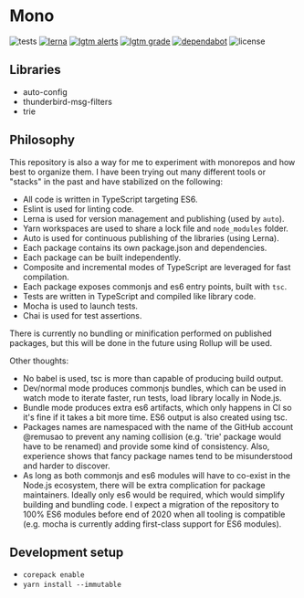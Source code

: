 # Mono

![tests](https://github.com/remusao/mono/workflows/Tests/badge.svg)
[![lerna](https://img.shields.io/badge/maintained%20with-lerna-cc00ff.svg)](https://lerna.js.org/)
[![lgtm alerts](https://img.shields.io/lgtm/alerts/g/remusao/mono.svg?logo=lgtm&logoWidth=18)](https://lgtm.com/projects/g/remusao/mono/alerts/)
[![lgtm grade](https://img.shields.io/lgtm/grade/javascript/g/remusao/mono.svg?logo=lgtm&logoWidth=18)](https://lgtm.com/projects/g/remusao/mono/context:javascript)
[![dependabot](https://api.dependabot.com/badges/status?host=github&repo=remusao/mono)](https://dependabot.com)
![license](https://img.shields.io/github/license/remusao/mono)

## Libraries

* auto-config
* thunderbird-msg-filters
* trie

## Philosophy

This repository is also a way for me to experiment with monorepos and
how best to organize them. I have been trying out many different tools
or "stacks" in the past and have stabilized on the following:

* All code is written in TypeScript targeting ES6.
* Eslint is used for linting code.
* Lerna is used for version management and publishing (used by `auto`).
* Yarn workspaces are used to share a lock file and `node_modules` folder.
* Auto is used for continuous publishing of the libraries (using Lerna).
* Each package contains its own package.json and dependencies.
* Each package can be built independently.
* Composite and incremental modes of TypeScript are leveraged for fast compilation.
* Each package exposes commonjs and es6 entry points, built with `tsc`.
* Tests are written in TypeScript and compiled like library code.
* Mocha is used to launch tests.
* Chai is used for test assertions.

There is currently no bundling or minification performed on published
packages, but this will be done in the future using Rollup will be used.

Other thoughts:

* No babel is used, tsc is more than capable of producing build output.
* Dev/normal mode produces commonjs bundles, which can be used in watch
  mode to iterate faster, run tests, load library locally in Node.js.
* Bundle mode produces extra es6 artifacts, which only happens in CI so
  it's fine if it takes a bit more time. ES6 output is also created using
  tsc.
* Packages names are namespaced with the name of the GitHub account @remusao to
  prevent any naming collision (e.g. 'trie' package would have to be renamed)
  and provide some kind of consistency. Also, experience shows that fancy
  package names tend to be misunderstood and harder to discover.
* As long as both commonjs and es6 modules will have to co-exist in the Node.js
  ecosystem, there will be extra complication for package maintainers. Ideally
  only es6 would be required, which would simplify building and bundling code.
  I expect a migration of the repository to 100% ES6 modules before end of 2020
  when all tooling is compatible (e.g. mocha is currently adding first-class
  support for ES6 modules).

## Development setup

* `corepack enable`
* `yarn install --immutable`